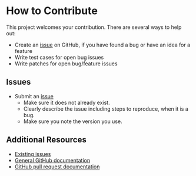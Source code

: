 How to Contribute
=================

This project welcomes your contribution. There are several ways to help out:

* Create an [issue](https://github.com/jaymoulin/google-music-manager-downloader/issues/) on GitHub,
if you have found a bug or have an idea for a feature
* Write test cases for open bug issues
* Write patches for open bug/feature issues

Issues
------

* Submit an [issue](https://github.com/jaymoulin/google-music-manager-downloader/issues/)
  * Make sure it does not already exist.
  * Clearly describe the issue including steps to reproduce, when it is a bug.
  * Make sure you note the version you use.

Additional Resources
--------------------

* [Existing issues](https://github.com/jaymoulin/google-music-manager-downloader/issues/)
* [General GitHub documentation](https://help.github.com/)
* [GitHub pull request documentation](https://help.github.com/send-pull-requests/)
